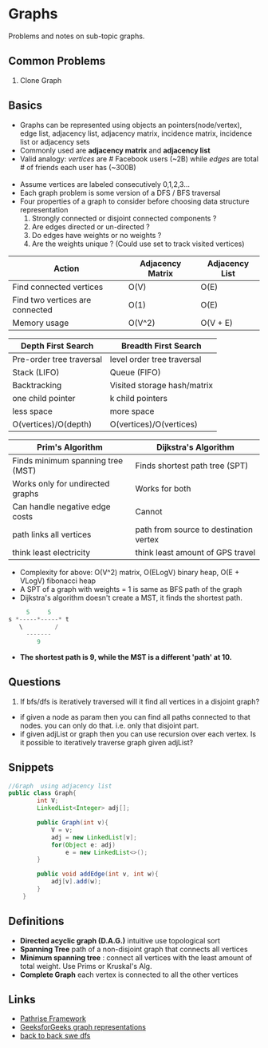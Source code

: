 # Graphs
Problems and notes on sub-topic graphs.

## Common Problems
1. Clone Graph 

## Basics
- Graphs can be represented using objects an pointers(node/vertex), edge list, adjacency list, adjacency matrix, incidence matrix, incidence list or adjacency sets
- Commonly used are **adjacency matrix** and **adjacency list**
- Valid analogy: *vertices* are # Facebook users (~2B) while *edges* are total # of friends each user has (~300B)
</br></br>
- Assume vertices are labeled consecutively 0,1,2,3...
- Each graph problem is some version of a DFS / BFS traversal
- Four properties of a graph to consider before choosing data structure representation
  1. Strongly connected or disjoint connected components ?
  2. Are edges directed or un-directed ?
  3. Do edges have weights or no weights ?
  4. Are the weights unique ? (Could use set to track visited vertices)


Action | Adjacency Matrix | Adjacency List
---| --- | ---
Find connected vertices | O(V) | O(E)
Find two vertices are connected | O(1) | O(E)
Memory usage | O(V^2) | O(V + E)


Depth First Search | Breadth First Search
--- | ---
Pre-order tree traversal | level order tree traversal
Stack (LIFO)| Queue (FIFO)
Backtracking | Visited storage hash/matrix
one child pointer | k child pointers
less space | more space
O(vertices)/O(depth) | O(vertices)/O(vertices)

Prim's Algorithm | Dijkstra's Algorithm
--- | ---
Finds minimum spanning tree (MST) | Finds shortest path tree (SPT)
Works only for undirected graphs | Works for both
Can handle negative edge costs | Cannot
path links all vertices | path from source to destination vertex
think least electricity | think least amount of GPS travel

- Complexity for above: O(V^2) matrix, O(ELogV) binary heap, O(E + VLogV) fibonacci heap
- A SPT of a graph with weights = 1 is same as BFS path of the graph
- Dijkstra's algorithm doesn't create a MST, it finds the shortest path.
```Java
     5     5
s *-----*-----* t
   \         /
     -------
        9
```
- **The shortest path is 9, while the MST is a different 'path' at 10.**


## Questions
1. If bfs/dfs is iteratively traversed will it find all vertices in a disjoint graph?
  + if given a node as param then you can find all paths connected to that nodes. you can only do that. i.e. only that disjoint part.
  + if given adjList or graph then you can use recursion over each vertex. Is it possible to iteratively traverse graph given adjList?

## Snippets
```java
//Graph  using adjacency list
public class Graph{
        int V;
        LinkedList<Integer> adj[];

        public Graph(int v){
            V = v;
            adj = new LinkedList[v];
            for(Object e: adj)
                e = new LinkedList<>();
        }

        public void addEdge(int v, int w){
            adj[v].add(w);
        }
    }

```

## Definitions
- **Directed acyclic graph (D.A.G.)** intuitive use topological sort
- **Spanning Tree** path of a non-disjoint graph that connects all vertices
- **Minimum spanning tree** : connect all vertices with the least amount of total weight. Use Prims or Kruskal's Alg.
- **Complete Graph** each vertex is connected to all the other vertices


## Links
- [Pathrise Framework](https://fellows.pathrise.com/knowledge/workshops/graph-fundamentals)
- [GeeksforGeeks graph representations](https://www.geeksforgeeks.org/graph-and-its-representations/)
- [back to back swe dfs](https://www.youtube.com/watch?v=TIbUeeksXcI)
<!-- - [] -->
